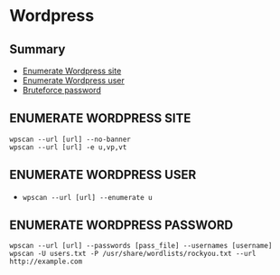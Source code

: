 # Wordpress

## Summary
- [Enumerate Wordpress site](#enumerate-wordpress-site)
- [Enumerate Wordpress user](#enumerate-wordpress-user)
- [Bruteforce password](#bruteforce-password)

## ENUMERATE WORDPRESS SITE
```
wpscan --url [url] --no-banner
wpscan --url [url] -e u,vp,vt
```

## ENUMERATE WORDPRESS USER
- `wpscan --url [url] --enumerate u`

## ENUMERATE WORDPRESS PASSWORD
```
wpscan --url [url] --passwords [pass_file] --usernames [username]
wpscan -U users.txt -P /usr/share/wordlists/rockyou.txt --url http://example.com
```
